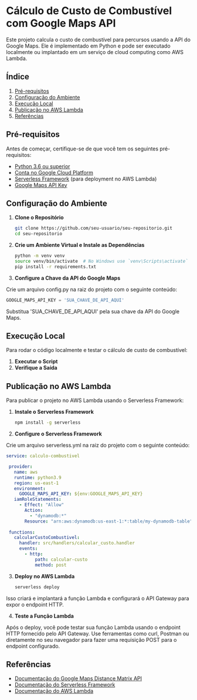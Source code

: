 # Cálculo de Custo de Combustível com Google Maps API

Este projeto calcula o custo de combustível para percursos usando a API do Google Maps. Ele é implementado em Python e pode ser executado localmente ou implantado em um serviço de cloud computing como AWS Lambda.

## Índice

1. [Pré-requisitos](#pré-requisitos)
2. [Configuração do Ambiente](#configuração-do-ambiente)
3. [Execução Local](#execução-local)
4. [Publicação no AWS Lambda](#publicação-no-aws-lambda)
5. [Referências](#referências)

## Pré-requisitos

Antes de começar, certifique-se de que você tem os seguintes pré-requisitos:

- [Python 3.6 ou superior](https://www.python.org/downloads/)
- [Conta no Google Cloud Platform](https://cloud.google.com/)
- [Serverless Framework](https://www.serverless.com/framework/docs/getting-started/) (para deployment no AWS Lambda)
- [Google Maps API Key](https://developers.google.com/maps/gmp-get-started)

## Configuração do Ambiente

1. **Clone o Repositório**

   ```bash
   git clone https://github.com/seu-usuario/seu-repositorio.git
   cd seu-repositorio
   ```

2. **Crie um Ambiente Virtual e Instale as Dependências**

   ```bash
   python -m venv venv
   source venv/bin/activate  # No Windows use `venv\Scripts\activate`
   pip install -r requirements.txt
   ```

3. **Configure a Chave da API do Google Maps**

Crie um arquivo config.py na raiz do projeto com o seguinte conteúdo:

   ```python
   GOOGLE_MAPS_API_KEY = 'SUA_CHAVE_DE_API_AQUI'
   ```

Substitua 'SUA_CHAVE_DE_API_AQUI' pela sua chave da API do Google Maps.

## Execução Local

Para rodar o código localmente e testar o cálculo de custo de combustível:

1. **Executar o Script**
2. **Verifique a Saída**

## Publicação no AWS Lambda

Para publicar o projeto no AWS Lambda usando o Serverless Framework:

1. **Instale o Serverless Framework**

    ```bash
    npm install -g serverless
    ```

2. **Configure o Serverless Framework**

Crie um arquivo serverless.yml na raiz do projeto com o seguinte conteúdo:

   ```yaml
   service: calculo-combustivel

    provider:
      name: aws
      runtime: python3.9
      region: us-east-1
      environment:
        GOOGLE_MAPS_API_KEY: ${env:GOOGLE_MAPS_API_KEY}
      iamRoleStatements:
        - Effect: "Allow"
          Action:
            - "dynamodb:*"
          Resource: "arn:aws:dynamodb:us-east-1:*:table/my-dynamodb-table"
    
    functions:
      calcularCustoCombustivel:
        handler: src/handlers/calcular_custo.handler
        events:
          - http:
              path: calcular-custo
              method: post
   ```

3. **Deploy no AWS Lambda**

   ```bash
   serverless deploy
   ```

Isso criará e implantará a função Lambda e configurará o API Gateway para expor o endpoint HTTP.

4. **Teste a Função Lambda**

Após o deploy, você pode testar sua função Lambda usando o endpoint HTTP fornecido pelo API Gateway. Use ferramentas como curl, Postman ou diretamente no seu navegador para fazer uma requisição POST para o endpoint configurado.

## Referências

- [Documentação do Google Maps Distance Matrix API](https://developers.google.com/maps/documentation/distance-matrix/overview)
- [Documentação do Serverless Framework](https://www.serverless.com/framework/docs/)
- [Documentação do AWS Lambda](https://docs.aws.amazon.com/lambda/latest/dg/welcome.html)
